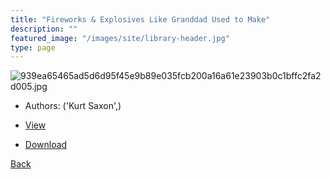 ```yaml
---
title: "Fireworks & Explosives Like Granddad Used to Make"
description: ""
featured_image: "/images/site/library-header.jpg"
type: page
---
```


![939ea65465ad5d6d95f45e9b89e035fcb200a16a61e23903b0c1bffc2fa2d005.jpg](https://drive.google.com/uc?export=view&id=1HFaB0lC4jCRYMDiPYATxEXgfiMjXIGXd)
* Authors: ('Kurt Saxon',)
* <a href="https://drive.google.com/uc?export=view&id=1GbcTSbCmg5R99HdOdfZyxLRrk0xvobjd" target="_blank">View</a>

* [Download](https://drive.google.com/uc?export=download&id=1GbcTSbCmg5R99HdOdfZyxLRrk0xvobjd)

[Back](/library/)
